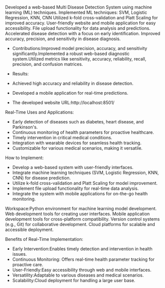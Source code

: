   Developed a web-based Multi Disease Detection System using machine learning (ML) techniques.
  Implemented ML techniques: SVM, Logistic Regression, KNN, CNN
  Utilized k-fold cross-validation and Platt Scaling for improved accuracy.
  User-friendly website and mobile application for easy accessibility.
  File upload functionality for data analysis and predictions.
  Accelerated disease detection with a focus on early identification.
  Improved accuracy, precision, and sensitivity in disease diagnosis.
  
-  Contributions:Improved model precision, accuracy, and sensitivity significantly.Implemented a robust web-based diagnostic system.Utilized metrics like sensitivity, accuracy, reliability, recall, precision, and confusion matrices.

-  Results:
  - Achieved high accuracy and reliability in disease detection.
  - Developed a mobile application for real-time predictions.
  - The developed website URL:http://localhost:8501/
 
Real-Time Uses and Applications:
  - Early detection of diseases such as diabetes, heart disease, and Parkinson's.
  - Continuous monitoring of health parameters for proactive healthcare.
  - Timely intervention in critical medical conditions.
  - Integration with wearable devices for seamless health tracking.
  - Customizable for various medical scenarios, making it versatile.

How to Implement:
  - Develop a web-based system with user-friendly interfaces.
  - Integrate machine learning techniques (SVM, Logistic Regression, KNN, CNN) for disease prediction.
  - Utilize k-fold cross-validation and Platt Scaling for model improvement.
  - Implement file upload functionality for real-time data analysis.
  - Integrate the system with mobile applications for on-the-go health monitoring.

Workspace:Python environment for machine learning model development.
Web development tools for creating user interfaces.
Mobile application development tools for cross-platform compatibility.
Version control systems (e.g., Git) for collaborative development.
Cloud platforms for scalable and accessible deployment.

Benefits of Real-Time Implementation:
  - Early Intervention:Enables timely detection and intervention in health issues.
  - Continuous Monitoring: Offers real-time health parameter tracking for proactive care.
  - User-Friendly:Easy accessibility through web and mobile interfaces.
  - Versatility:Adaptable to various diseases and medical scenarios.
  - Scalability:Cloud deployment for handling a large user base.

